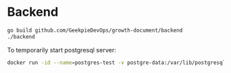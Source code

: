 # Backend

```sh
go build github.com/GeekpieDevOps/growth-document/backend
./backend
```

To temporarily start postgresql server:
```sh
docker run -id --name=postgres-test -v postgre-data:/var/lib/postgresql/data -p 5432:5432 -e POSTGRES_PASSWORD=123456 -e LANG=C.UTF-8 postgres
```
